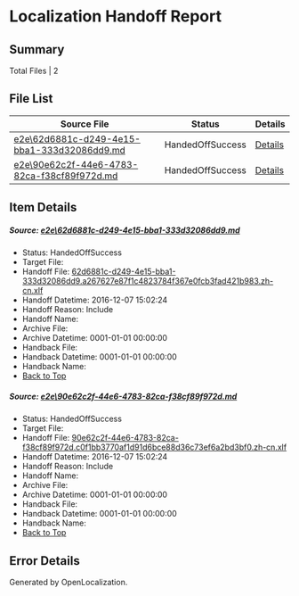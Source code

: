 # <a name='report-top'></a> Localization Handoff Report

## Summary
 Total Files | 2

## File List
 Source File | Status | Details 
 ----------- | ------ | ------- 
 [e2e\62d6881c-d249-4e15-bba1-333d32086dd9.md](https://github.com/OpenLocalizationTestOrg/ol-test0/blob/dbb5210fec3367cff8440824ffd0d0a1f5b5770a/e2e/62d6881c-d249-4e15-bba1-333d32086dd9.md) | HandedOffSuccess | [Details](#45ac1e0c7c613b55549e10a4af4cd6cc022f9f351)
 [e2e\90e62c2f-44e6-4783-82ca-f38cf89f972d.md](https://github.com/OpenLocalizationTestOrg/ol-test0/blob/dbb5210fec3367cff8440824ffd0d0a1f5b5770a/e2e/90e62c2f-44e6-4783-82ca-f38cf89f972d.md) | HandedOffSuccess | [Details](#25433d27679ae1cee29ca5c536287142fded11742)

## Item Details
##### <a name='45ac1e0c7c613b55549e10a4af4cd6cc022f9f351'></a> Source: [e2e\62d6881c-d249-4e15-bba1-333d32086dd9.md](https://github.com/OpenLocalizationTestOrg/ol-test0/blob/dbb5210fec3367cff8440824ffd0d0a1f5b5770a/e2e/62d6881c-d249-4e15-bba1-333d32086dd9.md)
* Status: HandedOffSuccess
* Target File: 
* Handoff File: [62d6881c-d249-4e15-bba1-333d32086dd9.a267627e87f1c4823784f367e0fcb3fad421b983.zh-cn.xlf](https://github.com/OpenLocalizationTestOrg/ol-test0-handoff/blob/94cb74c1fd5278858aef7cd6fcb2421fb366bef6/ol-handoff/OpenLocalizationTestOrg/ol-test0-zhcn/qimu/ht/62d6881c-d249-4e15-bba1-333d32086dd9.a267627e87f1c4823784f367e0fcb3fad421b983.zh-cn.xlf)
* Handoff Datetime: 2016-12-07 15:02:24
* Handoff Reason: Include
* Handoff Name: 
* Archive File: 
* Archive Datetime: 0001-01-01 00:00:00
* Handback File: 
* Handback Datetime: 0001-01-01 00:00:00
* Handback Name: 
* [Back to Top](#report-top)

##### <a name='25433d27679ae1cee29ca5c536287142fded11742'></a> Source: [e2e\90e62c2f-44e6-4783-82ca-f38cf89f972d.md](https://github.com/OpenLocalizationTestOrg/ol-test0/blob/dbb5210fec3367cff8440824ffd0d0a1f5b5770a/e2e/90e62c2f-44e6-4783-82ca-f38cf89f972d.md)
* Status: HandedOffSuccess
* Target File: 
* Handoff File: [90e62c2f-44e6-4783-82ca-f38cf89f972d.c0f1bb3770af1d91d6bce88d36c73ef6a2bd3bf0.zh-cn.xlf](https://github.com/OpenLocalizationTestOrg/ol-test0-handoff/blob/94cb74c1fd5278858aef7cd6fcb2421fb366bef6/ol-handoff/OpenLocalizationTestOrg/ol-test0-zhcn/qimu/ht/90e62c2f-44e6-4783-82ca-f38cf89f972d.c0f1bb3770af1d91d6bce88d36c73ef6a2bd3bf0.zh-cn.xlf)
* Handoff Datetime: 2016-12-07 15:02:24
* Handoff Reason: Include
* Handoff Name: 
* Archive File: 
* Archive Datetime: 0001-01-01 00:00:00
* Handback File: 
* Handback Datetime: 0001-01-01 00:00:00
* Handback Name: 
* [Back to Top](#report-top)


## Error Details

Generated by OpenLocalization.
